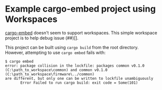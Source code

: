# Example cargo-embed project using Workspaces

[cargo-embed](https://github.com/probe-rs/cargo-embed) doesn't seem to support workspaces.  This simple
workspace project is to help debug issue (##)[].

This project can be built using `cargo build` from the root directory.  However, attempting to use
`cargo embed` fails with:

```shell
$ cargo embed
error: package collision in the lockfile: packages common v0.1.0 (C:\path_to_workspace\common) and common v0.1.0 (C:\path_to_workspace\firmware\../common) 
are different, but only one can be written to lockfile unambiguously
       Error Failed to run cargo build: exit code = Some(101)
```